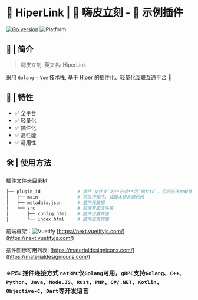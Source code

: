 # 🌈 HiperLink | 🔗 嗨皮立刻 - 🧩 示例插件

[![Go version](https://img.shields.io/badge/Golang-v1.19-blue?style=flat)](https://go.dev/)
![Platform](https://img.shields.io/badge/Platform-Windows%20%7C%20macOS%20%7C%20Linux-brightgreen)


## 🚧 | 简介

> 嗨皮立刻, 英文名: HiperLink

采用 `Golang` + `Vue` 技术栈, 基于 [Hiper](https://www.the.bb/) 的插件化、轻量化互联互通平台 🎉

## 🎉 | 特性

* ✅ 全平台
* ✅ 轻量化
* ✅ 插件化
* ✅ 高性能
* ✅ 易用性

## 🛠 | 使用方法

插件文件夹目录树

```sh
├── plugin_id              # 插件`文件夹`名**必须**为`插件id`，否则无法加载插件
│   ├── main               # 可执行程序，或脚本语言源代码
│   ├── metadata.json      # 插件元数据
│   └── src                # 前端界面文件夹
│       ├── config.html    # 插件设置界面
│       └── index.html     # 插件应用界面
```

前端框架：![Vuetify](https://img.shields.io/badge/Vuetify-^3.1.1-blue?style=flat) [https://next.vuetifyjs.com/](https://next.vuetifyjs.com/)

插件图标可用列表: [https://materialdesignicons.com/](https://materialdesignicons.com/)

### ※PS: 插件连接方式 **`netRPC`仅`Golang`可用**，`gRPC`支持`Golang`、`C++`、`Python`、`Java`、`Node.JS`、`Rust`、`PHP`、`C#/.NET`、`Kotlin`、`Objective-C`、`Dart`等开发语言
